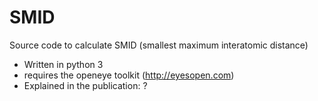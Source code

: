 # SMID

Source code to calculate SMID (smallest maximum interatomic distance)

  - Written in python 3
  - requires the openeye toolkit (http://eyesopen.com)
  - Explained in the publication:  ?
